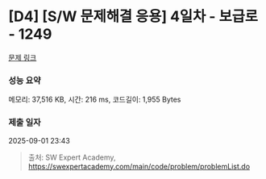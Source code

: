 # [D4] [S/W 문제해결 응용] 4일차 - 보급로 - 1249 

[문제 링크](https://swexpertacademy.com/main/code/problem/problemDetail.do?contestProbId=AV15QRX6APsCFAYD) 

### 성능 요약

메모리: 37,516 KB, 시간: 216 ms, 코드길이: 1,955 Bytes

### 제출 일자

2025-09-01 23:43



> 출처: SW Expert Academy, https://swexpertacademy.com/main/code/problem/problemList.do